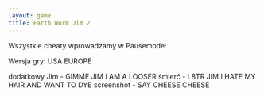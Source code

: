 ```yaml
---
layout: game
title: Earth Worm Jim 2
---
```


Wszystkie cheaty wprowadzamy w Pausemode:

Wersja gry:     	USA             	EUROPE

dodatkowy Jim -  	GIMME JIM       	I AM A LOOSER
śmierć -  		L8TR JIM        	I HATE MY HAIR AND 
WANT TO 
				DYE
screenshot -  	SAY CHEESE      	CHEESE

